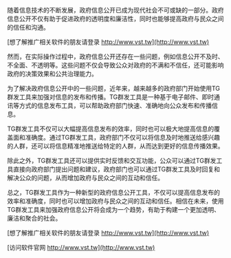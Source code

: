 随着信息技术的不断发展，政府信息公开已成为现代社会不可或缺的一部分。政府信息公开不仅有助于促进政府的透明度和廉洁性，同时也能够提高政府与民众之间的信任和沟通。

[想了解推广相关软件的朋友请登录 http://www.vst.tw](http://www.vst.tw)

然而，在实际操作过程中，政府信息公开还存在一些问题，例如信息公开不及时、不全面、不透明等。这些问题不仅会导致公众对政府的不满和不信任，还可能影响政府的决策效果和公共治理能力。

为了解决政府信息公开中的一些问题，近年来，越来越多的政府部门开始使用TG群发工具来加强对信息的发布和传播。TG群发工具是一种基于电子邮件、即时通讯等方式的信息发布工具，可以帮助政府部门快速、准确地向公众发布和传播信息。

TG群发工具不仅可以大幅提高信息发布的效率，同时也可以极大地提高信息的覆盖面和准确度。通过TG群发工具，政府部门不仅可以将信息及时地推送给感兴趣的人群，还可以将信息精准地推送给特定的人群，从而达到更好的信息传播效果。

除此之外，TG群发工具还可以提供实时反馈和交互功能，公众可以通过TG群发工具直接向政府部门提出问题和建议，政府部门也可以通过TG群发工具及时回复和解决公众的问题，从而增加政府与民众之间的互动和信任。

总之，TG群发工具作为一种新型的政府信息公开工具，不仅可以提高信息发布的效率和准确度，同时也可以增加政府与民众之间的互动和信任。相信在未来，使用TG群发工具来加强政府信息公开将会成为一个趋势，有助于构建一个更加透明、廉洁和聚合的社会。

[想了解推广相关软件的朋友请登录 http://www.vst.tw](http://www.vst.tw)


[访问软件官网 http://www.vst.tw](http://www.vst.tw)
